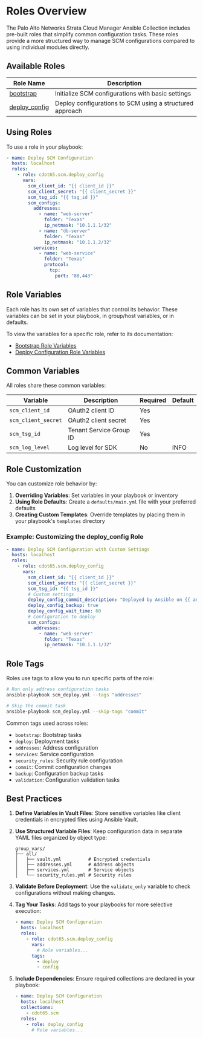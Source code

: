 # Roles Overview

The Palo Alto Networks Strata Cloud Manager Ansible Collection includes pre-built roles that simplify common configuration tasks. These roles provide a more structured way to manage SCM configurations compared to using individual modules directly.

## Available Roles

| Role Name | Description |
|-----------|-------------|
| [bootstrap](bootstrap.md) | Initialize SCM configurations with basic settings |
| [deploy_config](deploy_config.md) | Deploy configurations to SCM using a structured approach |

## Using Roles

To use a role in your playbook:

```yaml
- name: Deploy SCM Configuration
  hosts: localhost
  roles:
    - role: cdot65.scm.deploy_config
      vars:
        scm_client_id: "{{ client_id }}"
        scm_client_secret: "{{ client_secret }}"
        scm_tsg_id: "{{ tsg_id }}"
        scm_configs:
          addresses:
            - name: "web-server"
              folder: "Texas"
              ip_netmask: "10.1.1.1/32"
            - name: "db-server"
              folder: "Texas"
              ip_netmask: "10.1.1.2/32"
          services:
            - name: "web-service"
              folder: "Texas"
              protocol:
                tcp:
                  port: "80,443"
```

## Role Variables

Each role has its own set of variables that control its behavior. These variables can be set in your playbook, in group/host variables, or in defaults.

To view the variables for a specific role, refer to its documentation:

- [Bootstrap Role Variables](bootstrap.md#role-variables)
- [Deploy Configuration Role Variables](deploy_config.md#role-variables)

## Common Variables

All roles share these common variables:

| Variable | Description | Required | Default |
|----------|-------------|----------|---------|
| `scm_client_id` | OAuth2 client ID | Yes | |
| `scm_client_secret` | OAuth2 client secret | Yes | |
| `scm_tsg_id` | Tenant Service Group ID | Yes | |
| `scm_log_level` | Log level for SDK | No | INFO |

## Role Customization

You can customize role behavior by:

1. **Overriding Variables**: Set variables in your playbook or inventory
2. **Using Role Defaults**: Create a `defaults/main.yml` file with your preferred defaults
3. **Creating Custom Templates**: Override templates by placing them in your playbook's `templates` directory

### Example: Customizing the deploy_config Role

```yaml
- name: Deploy SCM Configuration with Custom Settings
  hosts: localhost
  roles:
    - role: cdot65.scm.deploy_config
      vars:
        scm_client_id: "{{ client_id }}"
        scm_client_secret: "{{ client_secret }}"
        scm_tsg_id: "{{ tsg_id }}"
        # Custom settings
        deploy_config_commit_description: "Deployed by Ansible on {{ ansible_date_time.date }}"
        deploy_config_backup: true
        deploy_config_wait_time: 60
        # Configuration to deploy
        scm_configs:
          addresses:
            - name: "web-server"
              folder: "Texas"
              ip_netmask: "10.1.1.1/32"
```

## Role Tags

Roles use tags to allow you to run specific parts of the role:

```bash
# Run only address configuration tasks
ansible-playbook scm_deploy.yml --tags "addresses"

# Skip the commit task
ansible-playbook scm_deploy.yml --skip-tags "commit"
```

Common tags used across roles:

- `bootstrap`: Bootstrap tasks
- `deploy`: Deployment tasks
- `addresses`: Address configuration
- `services`: Service configuration
- `security_rules`: Security rule configuration
- `commit`: Commit configuration changes
- `backup`: Configuration backup tasks
- `validation`: Configuration validation tasks

## Best Practices

1. **Define Variables in Vault Files**:
   Store sensitive variables like client credentials in encrypted files using Ansible Vault.

2. **Use Structured Variable Files**:
   Keep configuration data in separate YAML files organized by object type:

   ```
   group_vars/
   ├── all/
   │   ├── vault.yml          # Encrypted credentials
   │   ├── addresses.yml      # Address objects
   │   ├── services.yml       # Service objects
   │   └── security_rules.yml # Security rules
   ```

3. **Validate Before Deployment**:
   Use the `validate_only` variable to check configurations without making changes.

4. **Tag Your Tasks**:
   Add tags to your playbooks for more selective execution:

   ```yaml
   - name: Deploy SCM Configuration
     hosts: localhost
     roles:
       - role: cdot65.scm.deploy_config
         vars:
           # Role variables...
         tags:
           - deploy
           - config
   ```

5. **Include Dependencies**:
   Ensure required collections are declared in your playbook:

   ```yaml
   - name: Deploy SCM Configuration
     hosts: localhost
     collections:
       - cdot65.scm
     roles:
       - role: deploy_config
         # Role variables...
   ```